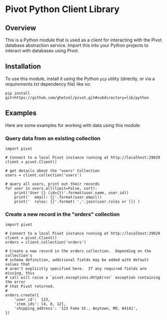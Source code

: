 # Pivot Python Client Library

## Overview

This is a Python module that is used as a client for interacting with the Pivot database
abstraction service.  Import this into your Python projects to interact with databases
using Pivot.


## Installation

To use this module, install it using the Python `pip` utility (directly, or via a _requirements.txt_
dependency file) like so:

```
pip install git+https://github.com/ghetzel/pivot.git#subdirectory=lib/python
```

## Examples

Here are some examples for working with data using this module:

### Query data from an existing collection

```
import pivot

# Connect to a local Pivot instance running at http://localhost:29029
client = pivot.Client()

# get details about the "users" Collection
users = client.collection('users')

# query all users, print out their records
for user in users.all(limit=False, sort):
    print('User {} (id={})'.format(user.name, user.id))
    print('  email: {}'.format(user.email))
    print('  roles: {}'.format( ','.join(user.roles or []) )
```


### Create a new record in the "orders" collection

```
import pivot

# Connect to a local Pivot instance running at http://localhost:29029
client = pivot.Client()
orders = client.collection('orders')

# Create a new record in the orders collection.  Depending on the collection's
# schema definition, additional fields may be added with default values that
# aren't explicitly specified here.  If any required fields are missing, this
# call will raise a `pivot.exceptions.HttpError` exception containing the error
# that Pivot returned.
#
orders.create({
    'user_id':  123,
    'item_ids': [4, 8, 12],
    'shipping_address': '123 Fake St., Anytown, MO, 64141',
})
```